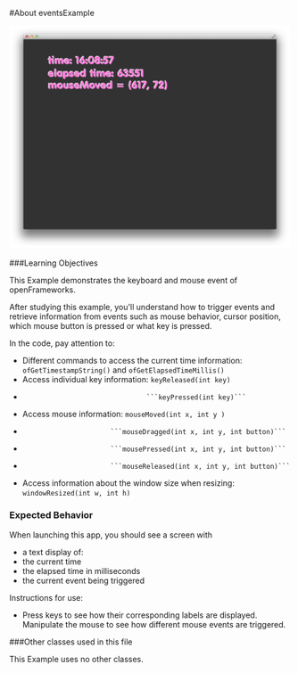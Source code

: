 #About eventsExample

![Screenshot of eventsExample](eventsExample.png)


###Learning Objectives

This Example demonstrates the keyboard and mouse event of openFrameworks.

After studying this example, you'll understand how to trigger events and retrieve information from events such as mouse behavior, cursor position, which mouse button is pressed or what key is pressed. 

In the code, pay attention to: 

* Different commands to access the current time information: ```ofGetTimestampString()``` and ```ofGetElapsedTimeMillis()```
* Access individual key information: ```keyReleased(int key)```
*									 ```keyPressed(int key)```
* Access mouse information: ```mouseMoved(int x, int y )```
*							```mouseDragged(int x, int y, int button)```
*							```mousePressed(int x, int y, int button)```
*							```mouseReleased(int x, int y, int button)```
* Access information about the window size when resizing: ```windowResized(int w, int h)```


### Expected Behavior


When launching this app, you should see a screen with

* a text display of:
* the current time
* the elapsed time in milliseconds
* the current event being triggered


Instructions for use:

* Press  keys to see how their corresponding labels are displayed. Manipulate the mouse to see how different mouse events are triggered. 
 

###Other classes used in this file

This Example uses no other classes.